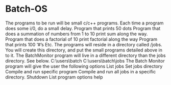 # Batch-OS
The programs to be run will be small c/c++ programs. Each time a program does some i/0, do a small delay.
Program that prints 50 dots
Program that does a summation of numbers from 1 to 10
print sum along the way.
Program that does a factorial of 10
print factorial along the way
Program that prints 100 ‘#’s
Etc.
The programs will reside in a directory called /jobs. You will create this directory, and put the small programs detailed above in to it. 
The BatchMonitor program will live in a different directory than the jobs directory. See below.
C:\users\batch
C:\users\batch\jobs
The Batch Monitor program will give the user the following options
List jobs
Set jobs directory
Compile and run specific program
Compile and run all jobs in a specific directory.
Shutdown
List program options
help
